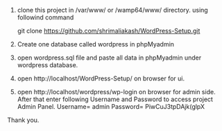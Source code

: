 1.	clone this project in /var/www/ or 	/wamp64/www/ directory. using followind command 
	
	git clone https://github.com/shrimaliakash/WordPress-Setup.git
2.	Create one database called wordpress in phpMyadmin
3.	open wordpress.sql file and paste all data in phpMyadmin under wordpress database.
4.	open http://localhost/WordPress-Setup/  on browser for ui.
5.	open http://localhost/wordpress/wp-login on browser for admin side.
	After that enter following Username and Password to access project Admin Panel.
	Username=		admin
	Password=		PiwCuJ3tpDAjk(glpX

Thank you.
